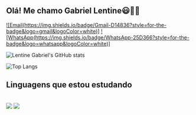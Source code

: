 ## Olá! Me chamo Gabriel Lentine😃👋🏻
[![Email(https://img.shields.io/badge/Gmail-D14836?style=for-the-badge&logo=gmail&logoColor=white)]](gabrielmarinholentine@gmail.com)
[![WhatsApp(https://img.shields.io/badge/WhatsApp-25D366?style=for-the-badge&logo=whatsapp&logoColor=white)]](https://api.whatsapp.com/send?phone=5511993240918)

![Lentine Gabriel's GitHub stats](https://github-readme-stats.vercel.app/api?username=lentinegabriel&show_icons=true&theme=dracula)

![Top Langs](https://github-readme-stats.vercel.app/api/top-langs/?username=lentinegabriel&hide_progress=true)

## Linguagens que estou estudando
<div style="display: inline_block"><br/>
  <img align="center" alt"CSHARP" src="https://img.shields.io/badge/C%23-239120?style=for-the-badge&logo=c-sharp&logoColor=white" />
  <img align="center" alt"KOTLIN" src="https://img.shields.io/badge/Kotlin-0095D5?&style=for-the-badge&logo=kotlin&logoColor=white" />
</div>
